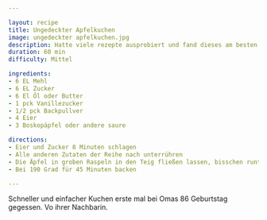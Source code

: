 ```yaml
---

layout: recipe
title: Ungedeckter Apfelkuchen
image: ungedeckter apfelkuchen.jpg
description: Hatte viele rezepte ausprobiert und fand dieses am besten
duration: 60 min
difficulty: Mittel

ingredients: 
- 6 EL Mehl
- 6 EL Zucker
- 6 El Öl oder Butter
- 1 pck Vanillezucker
- 1/2 pck Backpullver
- 4 Eier
- 3 Boskopäpfel oder andere saure

directions: 
- Eier und Zucker 8 Minuten schlagen
- Alle anderen Zutaten der Reihe nach unterrühren
- Die Äpfel in groben Raspeln in den Teig fließen lassen, bisschen runterdrücken
- Bei 190 Grad für 45 Minuten backen

---
```

Schneller und einfacher Kuchen erste mal bei Omas 86 Geburtstag gegessen. Vo ihrer Nachbarin.
